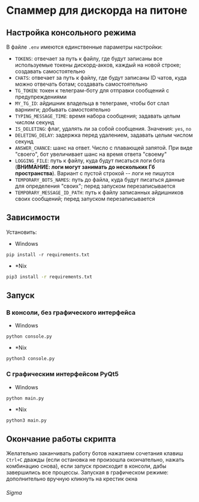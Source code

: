 # Спаммер для дискорда на питоне

## Настройка консольного режима
В файле `.env` имеются единственные параметры настройки:
- `TOKENS`: отвечает за путь к файлу, где будут записаны все используемые токены дискорд-акков, каждый на новой строке; создавать самостоятельно
- `CHATS`: отвечает за путь к файлу, где будут записаны ID чатов, куда можно отвечать ботам; создавать самостоятельно
- `TG_TOKEN`: токен к телеграм-боту для отправки сообщений с предупреждениями
- `MY_TG_ID`: айдишник владельца в телеграме, чтобы бот слал варнинги; добывать самостоятельно
- `TYPING_MESSAGE_TIME`: время набора сообщения; задавать целым числом секунд
- `IS_DELETING`: флаг, удалять ли за собой сообщения. Значения: `yes`, `no`
- `DELETING_DELAY`: задержка перед удалением, задавать целым числом секунд
- `ANSWER_CHANCE`: шанс на ответ. Число с плавающей запятой. При виде "своего", бот увеличивает шанс на время ответа "своему"
- `LOGGING_FILE`: путь к файлу, куда будут писаться логи бота (**ВНИМАНИЕ: логи могут занимать до нескольких Гб пространства**). Вариант с пустой строкой -- логи не пишутся
- `TEMPORARY_BOTS_NAMES`: путь до файла, куда будут писаться данные для определения "своих"; перед запуском перезаписывается
- `TEMPORARY_MESSAGE_ID_PATH`: путь к файлу записанных айдишников своих сообщений; перед запуском перезаписывается

## Зависимости
Установить:
- Windows
```batch
pip install -r requirements.txt
```
- *Nix
```sh
pip3 install -r requirements.txt
```

## Запуск
### В консоли, без графического интерфейса
- Windows
```batch
python console.py
```
- *Nix
```sh
python3 console.py
```
### С графическим интерфейсом PyQt5
- Windows
```batch
python main.py
```
- *Nix
```sh
python3 main.py
```
## Окончание работы скрипта
Желательно заканчивать работу ботов нажатием сочетания клавиш `Ctrl+C` дважды (если остановка не произошла окончательно, нажать комбинацию снова), если запуск происходит в консоли, дабы завершились все процессы. Запуская в графическом режиме: дополнительно вручную кликнуть на крестик окна
###### Sigma